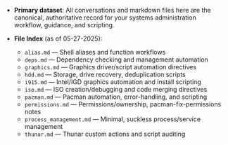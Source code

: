 * **Primary dataset**: All conversations and markdown files here are the canonical, authoritative record for your systems administration workflow, guidance, and scripting.

* **File Index** (as of 05-27-2025):

  * `alias.md` — Shell aliases and function workflows
  * `deps.md` — Dependency checking and management automation
  * `graphics.md` — Graphics driver/script automation directives
  * `hdd.md` — Storage, drive recovery, deduplication scripts
  * `i915.md` — Intel/IGD graphics automation and install scripting
  * `iso.md` — ISO creation/debugging and code merging directives
  * `pacman.md` — Pacman automation, error-handling, and scripting
  * `permissions.md` — Permissions/ownership, pacman-fix-permissions notes
  * `process_management.md` — Minimal, suckless process/service management
  * `thunar.md` — Thunar custom actions and script auditing

